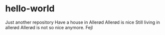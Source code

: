 # hello-world
Just another repository
Have a house in Allerød
Allerød is nice
Still living in allerød
Allerød is not so nice anymore.
Fejl
